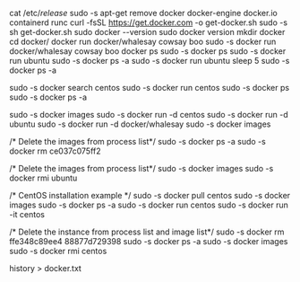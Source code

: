 cat /etc/*release*
sudo -s apt-get remove docker docker-engine docker.io containerd runc
curl -fsSL https://get.docker.com -o get-docker.sh
sudo -s sh get-docker.sh 
sudo docker --version
sudo docker version
mkdir docker
cd docker/
docker run docker/whalesay cowsay boo
sudo -s docker run docker/whalesay cowsay boo
docker ps
sudo -s docker ps
sudo -s docker run ubuntu
sudo -s docker ps -a
sudo -s docker run ubuntu sleep 5
sudo -s docker ps -a

sudo -s docker search centos
sudo -s docker run centos
sudo -s docker ps 
sudo -s docker ps -a


sudo -s docker images
sudo -s docker run -d centos
sudo -s docker run -d ubuntu
sudo -s docker run -d docker/whalesay
sudo -s docker images

/* Delete the images from process list*/
sudo -s docker ps -a
sudo -s docker rm ce037c075ff2


/* Delete the images from process list*/
sudo -s docker images
sudo -s docker rmi ubuntu

/* CentOS installation example */
sudo -s docker pull centos
sudo -s docker images
sudo -s docker ps -a
sudo -s docker run centos
sudo -s docker run -it centos

/* Delete the instance from process list and image list*/
sudo -s docker rm ffe348c89ee4 88877d729398
sudo -s docker ps -a 
sudo -s docker images
sudo -s docker rmi centos

history > docker.txt
